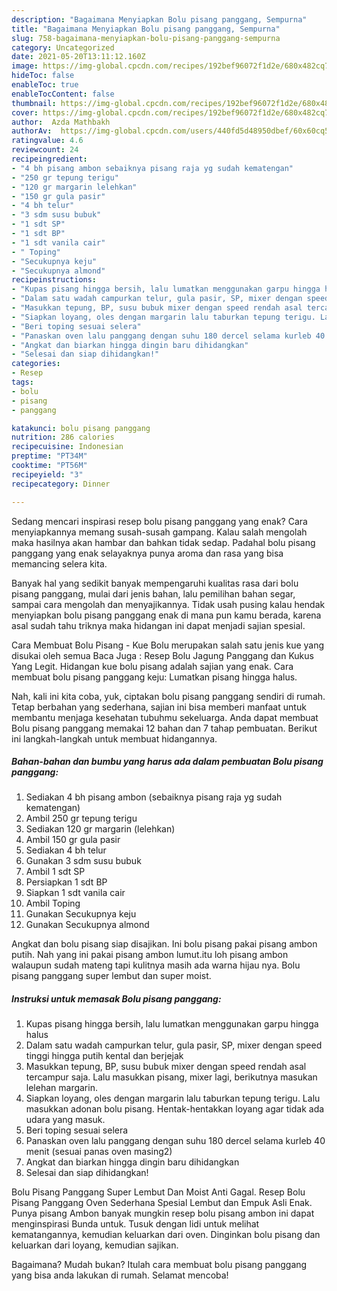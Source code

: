 ```yaml
---
description: "Bagaimana Menyiapkan Bolu pisang panggang, Sempurna"
title: "Bagaimana Menyiapkan Bolu pisang panggang, Sempurna"
slug: 758-bagaimana-menyiapkan-bolu-pisang-panggang-sempurna
category: Uncategorized
date: 2021-05-20T13:11:12.160Z
image: https://img-global.cpcdn.com/recipes/192bef96072f1d2e/680x482cq70/bolu-pisang-panggang-foto-resep-utama.jpg
hideToc: false
enableToc: true
enableTocContent: false
thumbnail: https://img-global.cpcdn.com/recipes/192bef96072f1d2e/680x482cq70/bolu-pisang-panggang-foto-resep-utama.jpg
cover: https://img-global.cpcdn.com/recipes/192bef96072f1d2e/680x482cq70/bolu-pisang-panggang-foto-resep-utama.jpg
author:  Azda Mathbakh
authorAv:  https://img-global.cpcdn.com/users/440fd5d48950dbef/60x60cq50/avatar.jpg
ratingvalue: 4.6
reviewcount: 24
recipeingredient:
- "4 bh pisang ambon sebaiknya pisang raja yg sudah kematengan"
- "250 gr tepung terigu"
- "120 gr margarin lelehkan"
- "150 gr gula pasir"
- "4 bh telur"
- "3 sdm susu bubuk"
- "1 sdt SP"
- "1 sdt BP"
- "1 sdt vanila cair"
- " Toping"
- "Secukupnya keju"
- "Secukupnya almond"
recipeinstructions:
- "Kupas pisang hingga bersih, lalu lumatkan menggunakan garpu hingga halus"
- "Dalam satu wadah campurkan telur, gula pasir, SP, mixer dengan speed tinggi hingga putih kental dan berjejak"
- "Masukkan tepung, BP, susu bubuk mixer dengan speed rendah asal tercampur saja. Lalu masukkan pisang, mixer lagi, berikutnya masukan lelehan margarin."
- "Siapkan loyang, oles dengan margarin lalu taburkan tepung terigu. Lalu masukkan adonan bolu pisang. Hentak-hentakkan loyang agar tidak ada udara yang masuk."
- "Beri toping sesuai selera"
- "Panaskan oven lalu panggang dengan suhu 180 dercel selama kurleb 40 menit (sesuai panas oven masing2)"
- "Angkat dan biarkan hingga dingin baru dihidangkan"
- "Selesai dan siap dihidangkan!"
categories:
- Resep
tags:
- bolu
- pisang
- panggang

katakunci: bolu pisang panggang 
nutrition: 286 calories
recipecuisine: Indonesian
preptime: "PT34M"
cooktime: "PT56M"
recipeyield: "3"
recipecategory: Dinner

---
```



Sedang mencari inspirasi resep bolu pisang panggang yang enak? Cara menyiapkannya memang susah-susah gampang. Kalau salah mengolah maka hasilnya akan hambar dan bahkan tidak sedap. Padahal bolu pisang panggang yang enak selayaknya punya aroma dan rasa yang bisa memancing selera kita.


Banyak hal yang sedikit banyak mempengaruhi kualitas rasa dari bolu pisang panggang, mulai dari jenis bahan, lalu pemilihan bahan segar, sampai cara mengolah dan menyajikannya. Tidak usah pusing kalau hendak menyiapkan bolu pisang panggang enak di mana pun kamu berada, karena asal sudah tahu triknya maka hidangan ini dapat menjadi sajian spesial.

Cara Membuat Bolu Pisang - Kue Bolu merupakan salah satu jenis kue yang disukai oleh semua Baca Juga : Resep Bolu Jagung Panggang dan Kukus Yang Legit. Hidangan kue bolu pisang adalah sajian yang enak. Cara membuat bolu pisang panggang keju: Lumatkan pisang hingga halus.


Nah, kali ini kita coba, yuk, ciptakan bolu pisang panggang sendiri di rumah. Tetap berbahan yang sederhana, sajian ini bisa memberi manfaat untuk membantu menjaga kesehatan tubuhmu sekeluarga. Anda dapat membuat Bolu pisang panggang memakai 12 bahan dan 7 tahap pembuatan. Berikut ini langkah-langkah untuk membuat hidangannya.

<!--inarticleads1-->

##### Bahan-bahan dan bumbu yang harus ada dalam pembuatan Bolu pisang panggang:

1. Sediakan 4 bh pisang ambon (sebaiknya pisang raja yg sudah kematengan)
1. Ambil 250 gr tepung terigu
1. Sediakan 120 gr margarin (lelehkan)
1. Ambil 150 gr gula pasir
1. Sediakan 4 bh telur
1. Gunakan 3 sdm susu bubuk
1. Ambil 1 sdt SP
1. Persiapkan 1 sdt BP
1. Siapkan 1 sdt vanila cair
1. Ambil  Toping
1. Gunakan Secukupnya keju
1. Gunakan Secukupnya almond


Angkat dan bolu pisang siap disajikan. Ini bolu pisang pakai pisang ambon putih. Nah yang ini pakai pisang ambon lumut.itu loh pisang ambon walaupun sudah mateng tapi kulitnya masih ada warna hijau nya. Bolu pisang panggang super lembut dan super moist. 

<!--inarticleads2-->

##### Instruksi untuk memasak Bolu pisang panggang:

1. Kupas pisang hingga bersih, lalu lumatkan menggunakan garpu hingga halus
1. Dalam satu wadah campurkan telur, gula pasir, SP, mixer dengan speed tinggi hingga putih kental dan berjejak
1. Masukkan tepung, BP, susu bubuk mixer dengan speed rendah asal tercampur saja. Lalu masukkan pisang, mixer lagi, berikutnya masukan lelehan margarin.
1. Siapkan loyang, oles dengan margarin lalu taburkan tepung terigu. Lalu masukkan adonan bolu pisang. Hentak-hentakkan loyang agar tidak ada udara yang masuk.
1. Beri toping sesuai selera
1. Panaskan oven lalu panggang dengan suhu 180 dercel selama kurleb 40 menit (sesuai panas oven masing2)
1. Angkat dan biarkan hingga dingin baru dihidangkan
1. Selesai dan siap dihidangkan!

Bolu Pisang Panggang Super Lembut Dan Moist Anti Gagal. Resep Bolu Pisang Panggang Oven Sederhana Spesial Lembut dan Empuk Asli Enak. Punya pisang Ambon banyak mungkin resep bolu pisang ambon ini dapat menginspirasi Bunda untuk. Tusuk dengan lidi untuk melihat kematangannya, kemudian keluarkan dari oven. Dinginkan bolu pisang dan keluarkan dari loyang, kemudian sajikan. 

Bagaimana? Mudah bukan? Itulah cara membuat bolu pisang panggang yang bisa anda lakukan di rumah. Selamat mencoba!
